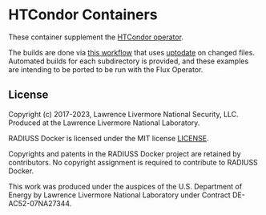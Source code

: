 # HTCondor Containers

These container supplement the [HTCondor operator](https://github.com/converged-computing/htcondor-operator).

The builds are done via [this workflow](.github/workflows/build-matrices.yaml)
that uses [uptodate](https://github.com/vsoch/uptodate) on changed files.
Automated builds for each subdirectory is provided, and these examples
are intending to be ported to be run with the Flux Operator.


License
-------

Copyright (c) 2017-2023, Lawrence Livermore National Security, LLC. 
Produced at the Lawrence Livermore National Laboratory.

RADIUSS Docker is licensed under the MIT license [LICENSE](./LICENSE).

Copyrights and patents in the RADIUSS Docker project are retained by
contributors. No copyright assignment is required to contribute to RADIUSS
Docker.

This work was produced under the auspices of the U.S. Department of
Energy by Lawrence Livermore National Laboratory under Contract
DE-AC52-07NA27344.
